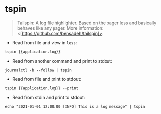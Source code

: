 # tspin

> Tailspin: A log file highlighter.
> Based on the pager less and basically behaves like any pager.
> More information: <[https://github.com/bensadeh/tailspin]>.

- Read from file and view in `less`:

`tspin {{application.log}}`

- Read from another command and print to stdout:

`journalctl -b --follow | tspin`

- Read from file and print to stdout:

`tspin {{application.log}} --print`

- Read from stdin and print to stdout:

`echo "2021-01-01 12:00:00 [INFO] This is a log message" | tspin`
